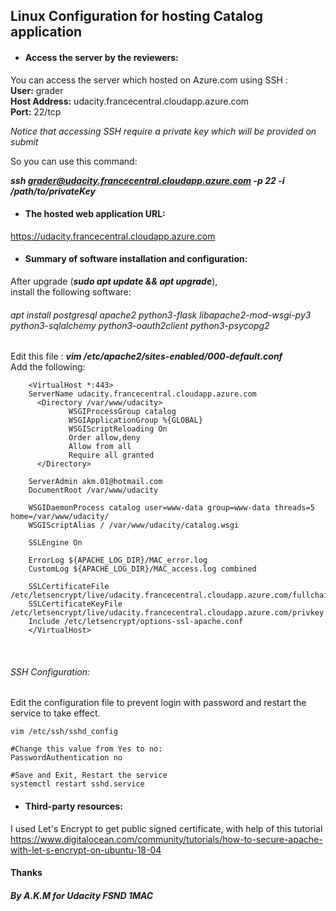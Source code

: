 ## Linux Configuration for hosting Catalog application

* ####  Access the server by the reviewers:
You can access the server which hosted on Azure.com using SSH :<br/>
**User:** grader<br/>
**Host Address:** udacity.francecentral.cloudapp.azure.com<br/>
**Port:** 22/tcp<br/>

_Notice that accessing SSH require a private key which will be provided on submit_

So you can use this command:

**_ssh grader@udacity.francecentral.cloudapp.azure.com -p 22 -i /path/to/privateKey_**


* ####  The hosted web application URL:

https://udacity.francecentral.cloudapp.azure.com

* ####  Summary of software installation and configuration:
After upgrade (**_sudo apt update && apt upgrade_**), <br/>install the following software:

###### apt install postgresql apache2 python3-flask libapache2-mod-wsgi-py3 python3-sqlalchemy python3-oauth2client python3-psycopg2

Edit this file : 
**_vim /etc/apache2/sites-enabled/000-default.conf_**
<br/>Add the following:


        
        <VirtualHost *:443>
        ServerName udacity.francecentral.cloudapp.azure.com
          <Directory /var/www/udacity>
                 WSGIProcessGroup catalog
                 WSGIApplicationGroup %{GLOBAL}
                 WSGIScriptReloading On
                 Order allow,deny
                 Allow from all
                 Require all granted
          </Directory>

        ServerAdmin akm.01@hotmail.com
        DocumentRoot /var/www/udacity

        WSGIDaemonProcess catalog user=www-data group=www-data threads=5 home=/var/www/udacity/
        WSGIScriptAlias / /var/www/udacity/catalog.wsgi
        
        SSLEngine On

        ErrorLog ${APACHE_LOG_DIR}/MAC_error.log
        CustomLog ${APACHE_LOG_DIR}/MAC_access.log combined

        SSLCertificateFile /etc/letsencrypt/live/udacity.francecentral.cloudapp.azure.com/fullchain.pem
        SSLCertificateKeyFile /etc/letsencrypt/live/udacity.francecentral.cloudapp.azure.com/privkey.pem
        Include /etc/letsencrypt/options-ssl-apache.conf
        </VirtualHost>

<br/>

###### SSH Configuration:
Edit the configuration file to prevent login with password and restart the service to take effect.


    vim /etc/ssh/sshd_config
    
    #Change this value from Yes to no:
    PasswordAuthentication no
    
    #Save and Exit, Restart the service
    systemctl restart sshd.service



* ####  Third-party resources:
I used Let's Encrypt to get public signed certificate,
with help of this tutorial https://www.digitalocean.com/community/tutorials/how-to-secure-apache-with-let-s-encrypt-on-ubuntu-18-04

#### Thanks
##### By A.K.M for Udacity FSND 1MAC
